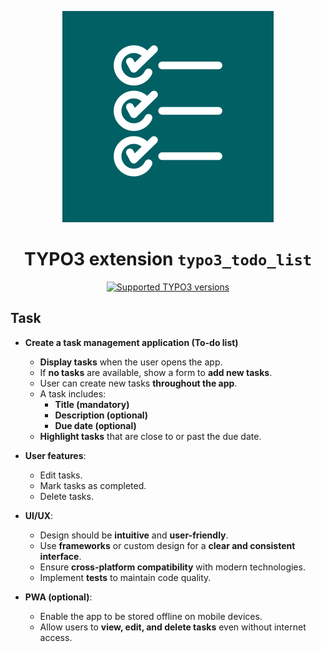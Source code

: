 <div align="center">

![Extension icon](Resources/Public/Icons/Extension.svg)

# TYPO3 extension `typo3_todo_list`

[![Supported TYPO3 versions](https://badgen.net/badge/TYPO3/13/orange)]()

</div>

## Task

- **Create a task management application (To-do list)**
    - **Display tasks** when the user opens the app.
    - If **no tasks** are available, show a form to **add new tasks**.
    - User can create new tasks **throughout the app**.
    - A task includes:
        - **Title (mandatory)**
        - **Description (optional)**
        - **Due date (optional)**
    - **Highlight tasks** that are close to or past the due date.

- **User features**:
    - Edit tasks.
    - Mark tasks as completed.
    - Delete tasks.

- **UI/UX**:
    - Design should be **intuitive** and **user-friendly**.
    - Use **frameworks** or custom design for a **clear and consistent interface**.
    - Ensure **cross-platform compatibility** with modern technologies.
    - Implement **tests** to maintain code quality.

- **PWA (optional)**:
    - Enable the app to be stored offline on mobile devices.
    - Allow users to **view, edit, and delete tasks** even without internet access.
